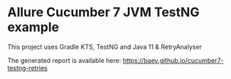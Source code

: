 # Allure Cucumber 7 JVM TestNG example

This project uses Gradle KTS, TestNG and Java 11 & RetryAnalyser

The generated report is available here: https://baev.github.io/cucumber7-testng-retries
